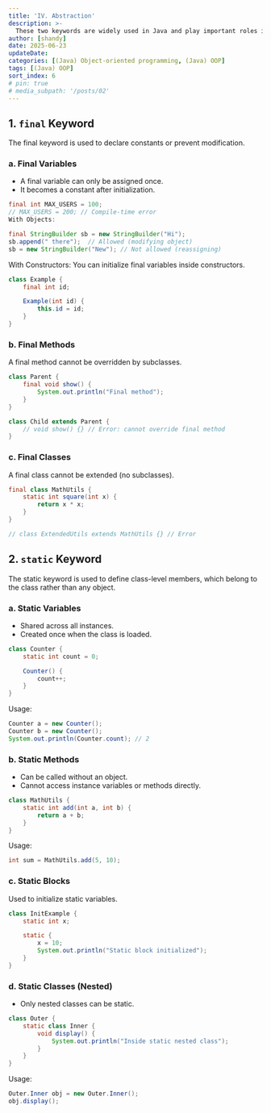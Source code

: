 ```yaml
---
title: 'IV. Abstraction'
description: >-
  These two keywords are widely used in Java and play important roles in defining behavior for variables, methods, and classes.
author: [shandy]
date: 2025-06-23
updateDate:
categories: [(Java) Object-oriented programming, (Java) OOP]
tags: [(Java) OOP]
sort_index: 6
# pin: true
# media_subpath: '/posts/02'
---
```



## 1. `final` Keyword
The final keyword is used to declare constants or prevent modification.

### a. Final Variables
- A final variable can only be assigned once.
- It becomes a constant after initialization.

```java
final int MAX_USERS = 100;
// MAX_USERS = 200; // Compile-time error
With Objects:
```

```java
final StringBuilder sb = new StringBuilder("Hi");
sb.append(" there");  // Allowed (modifying object)
sb = new StringBuilder("New"); // Not allowed (reassigning)
```

With Constructors: You can initialize final variables inside constructors.

```java
class Example {
    final int id;

    Example(int id) {
        this.id = id;
    }
}
```

### b. Final Methods

A final method cannot be overridden by subclasses.

```java
class Parent {
    final void show() {
        System.out.println("Final method");
    }
}

class Child extends Parent {
    // void show() {} // Error: cannot override final method
}
```

### c. Final Classes

A final class cannot be extended (no subclasses).

```java
final class MathUtils {
    static int square(int x) {
        return x * x;
    }
}

// class ExtendedUtils extends MathUtils {} // Error
```

## 2. `static` Keyword
The static keyword is used to define class-level members, which belong to the class rather than any object.

### a. Static Variables
- Shared across all instances.
- Created once when the class is loaded.

```java
class Counter {
    static int count = 0;

    Counter() {
        count++;
    }
}
```
Usage:

```    java
Counter a = new Counter();
Counter b = new Counter();
System.out.println(Counter.count); // 2
```

### b. Static Methods
- Can be called without an object.
- Cannot access instance variables or methods directly.

```java
class MathUtils {
    static int add(int a, int b) {
        return a + b;
    }
}
```

Usage:
```java
int sum = MathUtils.add(5, 10);
```

### c. Static Blocks

Used to initialize static variables.

```java
class InitExample {
    static int x;

    static {
        x = 10;
        System.out.println("Static block initialized");
    }
}
```

### d. Static Classes (Nested)
- Only nested classes can be static.

```java
class Outer {
    static class Inner {
        void display() {
            System.out.println("Inside static nested class");
        }
    }
}
```

Usage:

```java
Outer.Inner obj = new Outer.Inner();
obj.display();
```
